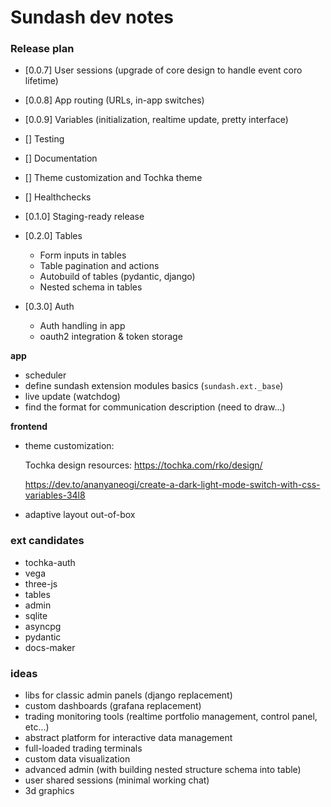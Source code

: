 # Sundash dev notes


### Release plan

  * [0.0.7]  User sessions (upgrade of core design to handle event coro lifetime)
  * [0.0.8]  App routing (URLs, in-app switches)
  * [0.0.9]  Variables (initialization, realtime update, pretty interface)

  * []       Testing
  * []       Documentation
  * []       Theme customization and Tochka theme
  * []       Healthchecks

  * [0.1.0]  Staging-ready release

  * [0.2.0]  Tables
      * Form inputs in tables
      * Table pagination and actions
      * Autobuild of tables (pydantic, django)
      * Nested schema in tables

  * [0.3.0]  Auth
      * Auth handling in app
      * oauth2 integration & token storage


**app**

  * scheduler
  * define sundash extension modules basics (`sundash.ext._base`)
  * live update (watchdog)
  * find the format for communication description (need to draw...)

**frontend**

  * theme customization:

      Tochka design resources: https://tochka.com/rko/design/
  
      https://dev.to/ananyaneogi/create-a-dark-light-mode-switch-with-css-variables-34l8

  * adaptive layout out-of-box


### ext candidates

  * tochka-auth
  * vega
  * three-js
  * tables
  * admin
  * sqlite
  * asyncpg
  * pydantic
  * docs-maker


### ideas

  * libs for classic admin panels (django replacement)
  * custom dashboards (grafana replacement)
  * trading monitoring tools (realtime portfolio management, control panel, etc...)
  * abstract platform for interactive data management
  * full-loaded trading terminals
  * custom data visualization
  * advanced admin (with building nested structure schema into table)
  * user shared sessions (minimal working chat)
  * 3d graphics
